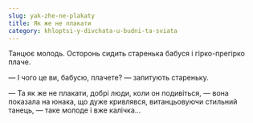 ```yaml
---
slug: yak-zhe-ne-plakaty
title: Як же не плакати
category: khloptsi-y-divchata-u-budni-ta-sviata
---
```

Танцює молодь. Осторонь сидить старенька бабуся і гірко-прегірко плаче.

— І чого це ви, бабусю, плачете? — запитують стареньку.

— Та як же не плакати, добрі люди, коли он подивіться, — вона показала на юнака, що дуже кривлявся, витанцьовуючи стильний танець, — таке молоде і вже калічка…
